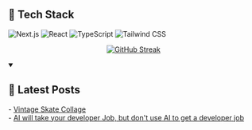 ## 🚀 Tech Stack

![Next.js](https://img.shields.io/badge/Next.js-000000?style=for-the-badge&logo=next.js&logoColor=white)
![React](https://img.shields.io/badge/React-61DAFB?style=for-the-badge&logo=react&logoColor=black)
![TypeScript](https://img.shields.io/badge/TypeScript-3178C6?style=for-the-badge&logo=typescript&logoColor=white)
![Tailwind CSS](https://img.shields.io/badge/Tailwind_CSS-38B2AC?style=for-the-badge&logo=tailwind-css&logoColor=white)

<div align="center">

[![GitHub Streak](https://github-readme-streak-stats-eight.vercel.app/?user=badger3000&theme=tokyonight)](https://git.io/streak-stats)

</div>

<details open> 
 <summary><h2>📝 Latest Posts</h2></summary>
 <!-- BLOG-POST-LIST:START -->
- <a href="https://www.badger3000.com/articles/vintage-skate-collage">Vintage Skate Collage</a>
<br/>
- <a href="https://www.badger3000.com/articles/ai-will-take-your-developer-job-but-don-t-use-ai-to-get-a-developer-job">AI will take your developer Job, but don't use AI to get a developer job</a>
<!-- BLOG-POST-LIST:END -->
</details>
